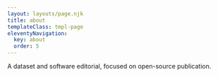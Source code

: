 ```yaml
---
layout: layouts/page.njk
title: about
templateClass: tmpl-page
eleventyNavigation:
  key: about
  order: 5
---
```


A dataset and software editorial, focused on open-source publication.
